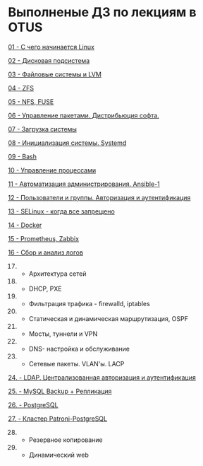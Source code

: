# Выполненые ДЗ по лекциям в OTUS
[01 - С чего начинается Linux](https://github.com/Aleksey-10081967/HomeWork/tree/main/HW-lesson-01)

[02 - Дисковая подсистема](https://github.com/Aleksey-10081967/HomeWork/tree/main/HW-lesson-02)

[03  - Файловые системы и LVM](https://github.com/Aleksey-10081967/HomeWork/tree/main/HW-lesson-03)

[04  - ZFS](https://github.com/Aleksey-10081967/HomeWork/tree/main/HW-lesson-04)

[05  - NFS, FUSE](https://github.com/Aleksey-10081967/HomeWork/tree/main/HW-lesson-05)

[06  - Управление пакетами. Дистрибьюция софта.](https://github.com/Aleksey-10081967/HomeWork/tree/main/HW-lesson-06)

[07  - Загрузка системы](https://github.com/Aleksey-10081967/HomeWork/tree/main/HW-lesson-07)

[08  - Инициализация системы. Systemd](https://github.com/Aleksey-10081967/HomeWork/tree/main/HW-lesson-08)

[09  - Bash](https://github.com/Aleksey-10081967/HomeWork/tree/main/HW-lesson-09)

[10  - Управление процессами](https://github.com/Aleksey-10081967/HomeWork/tree/main/HW-lesson-11)

[11  - Автоматизация администрирования. Ansible-1](https://github.com/Aleksey-10081967/HomeWork/tree/main/HW-lesson-14)

[12  - Пользователи и группы. Авторизация и аутентификация](https://github.com/Aleksey-10081967/HomeWork/tree/main/HW-lesson-15)

[13  - SELinux - когда все запрещено](https://github.com/Aleksey-10081967/HomeWork/tree/main/HW-lesson-17)

[14  - Docker](https://github.com/Aleksey-10081967/HomeWork/tree/main/HW-lesson-18)

[15  - Prometheus, Zabbix](https://github.com/Aleksey-10081967/HomeWork/tree/main/HW-lesson-20)

[16  - Сбор и анализ логов](https://github.com/Aleksey-10081967/HomeWork/tree/main/HW-lesson-23)

17.  - Архитектура сетей   

18.  - DHCP, PXE

19.  - Фильтрация трафика - firewalld, iptables

20.  - Статическая и динамическая маршрутизация, OSPF

21.  - Мосты, туннели и VPN

22.  - DNS- настройка и обслуживание

23.  - Сетевые пакеты. VLAN'ы. LACP

[24. - LDAP. Централизованная авторизация и аутентификация](https://github.com/Aleksey-10081967/HomeWork/tree/main/HW-lesson-34)

[25. - MySQL Backup + Репликация](https://github.com/Aleksey-10081967/HomeWork/tree/main/HW-lesson-39)

[26. - PostgreSQL](https://github.com/Aleksey-10081967/HomeWork/tree/main/HW-lesson-40)

[27. - Кластер Patroni-PostgreSQL](https://github.com/Aleksey-10081967/HomeWork/tree/main/HW-lesson-40)

28.  - Резервное копирование

29.  - Динамический web
